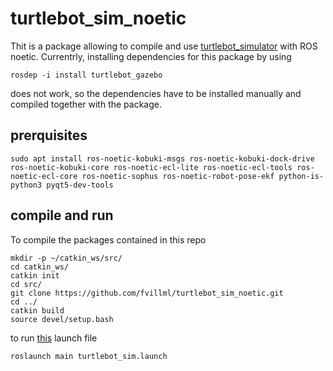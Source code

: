 # turtlebot_sim_noetic

Thit is a package allowing to compile and use [turtlebot_simulator](https://github.com/turtlebot/turtlebot_simulator) with ROS noetic.
Currentrly, installing dependencies for this package by using 
```shell
rosdep -i install turtlebot_gazebo
```
does not work, so the dependencies have to be installed manually and compiled together with the package.

## prerquisites

```shell
sudo apt install ros-noetic-kobuki-msgs ros-noetic-kobuki-dock-drive ros-noetic-kobuki-core ros-noetic-ecl-lite ros-noetic-ecl-tools ros-noetic-ecl-core ros-noetic-sophus ros-noetic-robot-pose-ekf python-is-python3 pyqt5-dev-tools
```

## compile and run

To compile the packages contained in this repo

```shell
mkdir -p ~/catkin_ws/src/
cd catkin_ws/
catkin init
cd src/
git clone https://github.com/fvillml/turtlebot_sim_noetic.git
cd ../
catkin build
source devel/setup.bash
```

to run [this](main/launch/turtlebot_sim.launch) launch file
```shell
roslaunch main turtlebot_sim.launch
```